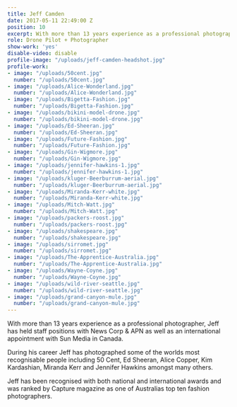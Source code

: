 ```yaml
---
title: Jeff Camden
date: 2017-05-11 22:49:00 Z
position: 10
excerpt: With more than 13 years experience as a professional photographer,
role: Drone Pilot + Photographer
show-work: 'yes'
disable-video: disable
profile-image: "/uploads/jeff-camden-headshot.jpg"
profile-work:
- image: "/uploads/50cent.jpg"
  number: "/uploads/50cent.jpg"
- image: "/uploads/Alice-Wonderland.jpg"
  number: "/uploads/Alice-Wonderland.jpg"
- image: "/uploads/Bigetta-Fashion.jpg"
  number: "/uploads/Bigetta-Fashion.jpg"
- image: "/uploads/bikini-model-drone.jpg"
  number: "/uploads/bikini-model-drone.jpg"
- image: "/uploads/Ed-Sheeran.jpg"
  number: "/uploads/Ed-Sheeran.jpg"
- image: "/uploads/Future-Fashion.jpg"
  number: "/uploads/Future-Fashion.jpg"
- image: "/uploads/Gin-Wigmore.jpg"
  number: "/uploads/Gin-Wigmore.jpg"
- image: "/uploads/jennifer-hawkins-1.jpg"
  number: "/uploads/jennifer-hawkins-1.jpg"
- image: "/uploads/kluger-Beerburrum-aerial.jpg"
  number: "/uploads/kluger-Beerburrum-aerial.jpg"
- image: "/uploads/Miranda-Kerr-white.jpg"
  number: "/uploads/Miranda-Kerr-white.jpg"
- image: "/uploads/Mitch-Watt.jpg"
  number: "/uploads/Mitch-Watt.jpg"
- image: "/uploads/packers-roost.jpg"
  number: "/uploads/packers-roost.jpg"
- image: "/uploads/shakespeare.jpg"
  number: "/uploads/shakespeare.jpg"
- image: "/uploads/sirromet.jpg"
  number: "/uploads/sirromet.jpg"
- image: "/uploads/The-Apprentice-Australia.jpg"
  number: "/uploads/The-Apprentice-Australia.jpg"
- image: "/uploads/Wayne-Coyne.jpg"
  number: "/uploads/Wayne-Coyne.jpg"
- image: "/uploads/wild-river-seattle.jpg"
  number: "/uploads/wild-river-seattle.jpg"
- image: "/uploads/grand-canyon-mule.jpg"
  number: "/uploads/grand-canyon-mule.jpg"
---
```


With more than 13 years experience as a professional photographer, Jeff has held staff positions with News Corp & APN as well as an international appointment with Sun Media in Canada.

During his career Jeff has photographed some of the worlds most recognisable people including 50 Cent, Ed Sheeran, Alice Copper, Kim Kardashian, Miranda Kerr and Jennifer Hawkins amongst many others. 

Jeff has been recognised with both national and international awards and was ranked by Capture magazine as one of Australias top ten fashion photographers. 
